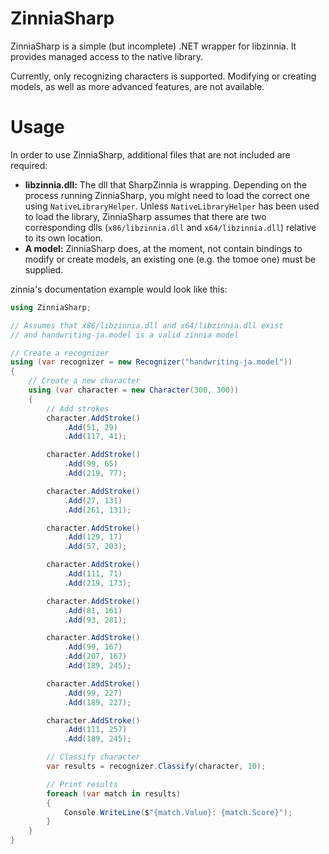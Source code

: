 # ZinniaSharp

ZinniaSharp is a simple (but incomplete) .NET wrapper for libzinnia. It provides managed access to the native library.

Currently, only recognizing characters is supported. Modifying or creating models, as well as more advanced features, are not available.

# Usage

In order to use ZinniaSharp, additional files that are not included are required:

- **libzinnia.dll:** The dll that SharpZinnia is wrapping. Depending on the process running ZinniaSharp, you might need to load the correct one using `NativeLibraryHelper`.
  Unless `NativeLibraryHelper` has been used to load the library, ZinniaSharp assumes that there are two corresponding dlls (`x86/libzinnia.dll` and `x64/libzinnia.dll`) relative to its own location.
- **A model:** ZinniaSharp does, at the moment, not contain bindings to modify or create models, an existing one (e.g. the tomoe one) must be supplied.

zinnia's documentation example would look like this:

```cs
using ZinniaSharp;

// Assumes that x86/libzinnia.dll and x64/libzinnia.dll exist
// and handwriting-ja.model is a valid zinnia model

// Create a recognizer
using (var recognizer = new Recognizer("handwriting-ja.model"))
{
	// Create a new character
	using (var character = new Character(300, 300))
	{
		// Add strokes
		character.AddStroke()
			.Add(51, 29)
			.Add(117, 41);

		character.AddStroke()
			.Add(99, 65)
			.Add(219, 77);

		character.AddStroke()
			.Add(27, 131)
			.Add(261, 131);

		character.AddStroke()
			.Add(129, 17)
			.Add(57, 203);

		character.AddStroke()
			.Add(111, 71)
			.Add(219, 173);

		character.AddStroke()
			.Add(81, 161)
			.Add(93, 281);

		character.AddStroke()
			.Add(99, 167)
			.Add(207, 167)
			.Add(189, 245);

		character.AddStroke()
			.Add(99, 227)
			.Add(189, 227);

		character.AddStroke()
			.Add(111, 257)
			.Add(189, 245);

		// Classify character
		var results = recognizer.Classify(character, 10);

		// Print results
		foreach (var match in results)
		{
			Console.WriteLine($"{match.Value}: {match.Score}");
		}
	}
}
```